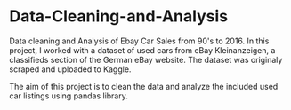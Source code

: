 # Data-Cleaning-and-Analysis
Data cleaning and Analysis of Ebay Car Sales from 90's to 2016.
In this project, I worked with a dataset of used cars from eBay Kleinanzeigen, a classifieds section of the German eBay website. The dataset was originaly scraped and uploaded to Kaggle.

The aim of this project is to clean the data and analyze the included used car listings using pandas library.

